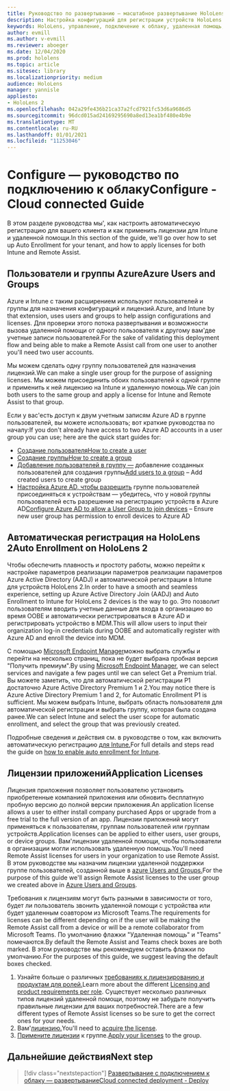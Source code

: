 ```yaml
---
title: Руководство по развертыванию — масштабное развертывание HoloLens 2 с подключением к облаку с помощью удаленной помощи — настройка
description: Настройка конфигураций для регистрации устройств HoloLens в сети Cloud Connected
keywords: HoloLens, управление, подключение к облаку, удаленная помощь, AAD, Azure AD, MDM, управление мобильными устройствами
author: evmill
ms.author: v-evmill
ms.reviewer: aboeger
ms.date: 12/04/2020
ms.prod: hololens
ms.topic: article
ms.sitesec: library
ms.localizationpriority: medium
audience: HoloLens
manager: yannisle
appliesto:
- HoloLens 2
ms.openlocfilehash: 042a29fe436b21ca37a2fcd7921fc53d6a9686d5
ms.sourcegitcommit: 96dcd015ad24169295690a8ed13ea1bf480e4b9e
ms.translationtype: MT
ms.contentlocale: ru-RU
ms.lasthandoff: 01/01/2021
ms.locfileid: "11253046"
---
```

# <span data-ttu-id="1c4a9-104">Configure — руководство по подключению к облаку</span><span class="sxs-lookup"><span data-stu-id="1c4a9-104">Configure - Cloud connected Guide</span></span>

<span data-ttu-id="1c4a9-105">В этом разделе руководства мы&#39;, как настроить автоматическую регистрацию для вашего клиента и как применить лицензии для Intune и удаленной помощи.</span><span class="sxs-lookup"><span data-stu-id="1c4a9-105">In this section of the guide, we&#39;ll go over how to set up Auto Enrollment for your tenant, and how to apply licenses for both Intune and Remote Assist.</span></span>

## <span data-ttu-id="1c4a9-106">Пользователи и группы Azure</span><span class="sxs-lookup"><span data-stu-id="1c4a9-106">Azure Users and Groups</span></span>

<span data-ttu-id="1c4a9-107">Azure и Intune с таким расширением используют пользователей и группы для назначения конфигураций и лицензий.</span><span class="sxs-lookup"><span data-stu-id="1c4a9-107">Azure, and Intune by that extension, uses users and groups to help assign configurations and licenses.</span></span> <span data-ttu-id="1c4a9-108">Для проверки этого потока развертывания и возможности вызова удаленной помощи от одного пользователя к другому вам&#39;две учетные записи пользователей.</span><span class="sxs-lookup"><span data-stu-id="1c4a9-108">For the sake of validating this deployment flow and being able to make a Remote Assist call from one user to another you&#39;ll need two user accounts.</span></span>

<span data-ttu-id="1c4a9-109">Мы можем сделать одну группу пользователей для назначения лицензий.</span><span class="sxs-lookup"><span data-stu-id="1c4a9-109">We can make a single user group for the purpose of assigning licenses.</span></span> <span data-ttu-id="1c4a9-110">Мы можем присоединить обоих пользователей к одной группе и применить к ней лицензию на Intune и удаленную помощь.</span><span class="sxs-lookup"><span data-stu-id="1c4a9-110">We can join both users to the same group and apply a license for Intune and Remote Assist to that group.</span></span>

<span data-ttu-id="1c4a9-111">Если у вас&#39;есть доступ к двум учетным записям Azure AD в группе пользователей, вы можете использовать; вот краткие руководства по началу:</span><span class="sxs-lookup"><span data-stu-id="1c4a9-111">If you don&#39;t already have access to two Azure AD accounts in a user group you can use; here are the quick start guides for:</span></span>

- [<span data-ttu-id="1c4a9-112">Создание пользователя</span><span class="sxs-lookup"><span data-stu-id="1c4a9-112">How to create a user</span></span>](https://docs.microsoft.com/mem/intune/fundamentals/quickstart-create-user)
- [<span data-ttu-id="1c4a9-113">Создание группы</span><span class="sxs-lookup"><span data-stu-id="1c4a9-113">How to create a group</span></span>](https://docs.microsoft.com/mem/intune/fundamentals/quickstart-create-group)
- <span data-ttu-id="1c4a9-114">[Добавление пользователей в группу —](https://docs.microsoft.com/azure/active-directory/fundamentals/active-directory-groups-members-azure-portal) добавление созданных пользователей для создания группы</span><span class="sxs-lookup"><span data-stu-id="1c4a9-114">[Add users to a group](https://docs.microsoft.com/azure/active-directory/fundamentals/active-directory-groups-members-azure-portal) – Add created users to create group</span></span>
- <span data-ttu-id="1c4a9-115">[Настройка Azure AD, чтобы разрешить](https://docs.microsoft.com/azure/active-directory/devices/azureadjoin-plan#configure-your-device-settings) группе пользователей присоединяться к устройствам — убедитесь, что у новой группы пользователей есть разрешение на регистрацию устройств в Azure AD</span><span class="sxs-lookup"><span data-stu-id="1c4a9-115">[Configure Azure AD to allow a User Group to join devices](https://docs.microsoft.com/azure/active-directory/devices/azureadjoin-plan#configure-your-device-settings) – Ensure new user group has permission to enroll devices to Azure AD</span></span>

## <span data-ttu-id="1c4a9-116">Автоматическая регистрация на HoloLens 2</span><span class="sxs-lookup"><span data-stu-id="1c4a9-116">Auto Enrollment on HoloLens 2</span></span>

<span data-ttu-id="1c4a9-117">Чтобы обеспечить плавность и простоту работы, можно перейти к настройке параметров реализации параметров реализации параметров Azure Active Directory (AADJ) и автоматической регистрации в Intune для устройств HoloLens 2.</span><span class="sxs-lookup"><span data-stu-id="1c4a9-117">In order to have a smooth and seamless experience, setting up Azure Active Directory Join (AADJ) and Auto Enrollment to Intune for HoloLens 2 devices is the way to go.</span></span> <span data-ttu-id="1c4a9-118">Это позволит пользователям вводить учетные данные для входа в организацию во время OOBE и автоматически регистрироваться в Azure AD и регистрировать устройство в MDM.</span><span class="sxs-lookup"><span data-stu-id="1c4a9-118">This will allow users to input their organization log-in credentials during OOBE and automatically register with Azure AD and enroll the device into MDM.</span></span>

<span data-ttu-id="1c4a9-119">С помощью [Microsoft Endpoint Manager](https://endpoint.microsoft.com/#home)можно выбрать службы и перейти на несколько страниц, пока не будет выбрана пробная версия "Получить премиум".</span><span class="sxs-lookup"><span data-stu-id="1c4a9-119">By using [Microsoft Endpoint Manager](https://endpoint.microsoft.com/#home), we can select services and navigate a few pages until we can select Get a Premium trial.</span></span> <span data-ttu-id="1c4a9-120">Вы можете заметить, что для автоматической регистрации P1 достаточно Azure Active Directory Premium 1 и 2.</span><span class="sxs-lookup"><span data-stu-id="1c4a9-120">You may notice there is Azure Active Directory Premium 1 and 2, for Automatic Enrollment P1 is sufficient.</span></span> <span data-ttu-id="1c4a9-121">Мы можем выбрать Intune, выбрать область пользователя для автоматической регистрации и выбрать группу, которая была создана ранее.</span><span class="sxs-lookup"><span data-stu-id="1c4a9-121">We can select Intune and select the user scope for automatic enrollment, and select the group that was previously created.</span></span>

<span data-ttu-id="1c4a9-122">Подробные сведения и действия см. в руководстве о том, как включить автоматическую регистрацию [для Intune.](https://docs.microsoft.com/mem/intune/enrollment/quickstart-setup-auto-enrollment)</span><span class="sxs-lookup"><span data-stu-id="1c4a9-122">For full details and steps read the guide on [how to enable auto enrollment for Intune](https://docs.microsoft.com/mem/intune/enrollment/quickstart-setup-auto-enrollment).</span></span>

## <span data-ttu-id="1c4a9-123">Лицензии приложений</span><span class="sxs-lookup"><span data-stu-id="1c4a9-123">Application Licenses</span></span>

<span data-ttu-id="1c4a9-124">Лицензия приложения позволяет пользователю установить приобретенные компанией приложения или обновить бесплатную пробную версию до полной версии приложения.</span><span class="sxs-lookup"><span data-stu-id="1c4a9-124">An application license allows a user to either install company purchased Apps or upgrade from a free trial to the full version of an app.</span></span> <span data-ttu-id="1c4a9-125">Лицензии приложений могут применяться к пользователям, группам пользователей или группам устройств.</span><span class="sxs-lookup"><span data-stu-id="1c4a9-125">Application licenses can be applied to either users, user groups, or device groups.</span></span> <span data-ttu-id="1c4a9-126">Вам&#39;лицензии удаленной помощи, чтобы пользователи в организации могли использовать удаленную помощь.</span><span class="sxs-lookup"><span data-stu-id="1c4a9-126">You&#39;ll need Remote Assist licenses for users in your organization to use Remote Assist.</span></span> <span data-ttu-id="1c4a9-127">В этом руководстве мы назначим лицензии удаленной поддержки группе пользователей, созданной выше в [azure Users and Groups.](hololens2-cloud-connected-configure.md#azure-users-and-groups)</span><span class="sxs-lookup"><span data-stu-id="1c4a9-127">For the purpose of this guide we'll assign Remote Assist licenses to the user group we created above in [Azure Users and Groups](hololens2-cloud-connected-configure.md#azure-users-and-groups).</span></span>

<span data-ttu-id="1c4a9-128">Требования к лицензиям могут быть разными в зависимости от того, будет ли пользователь звонить удаленной помощи с устройства или будет удаленным соавтором из Microsoft Teams.</span><span class="sxs-lookup"><span data-stu-id="1c4a9-128">The requirements for licenses can be different depending on if the user will be making the Remote Assist call from a device or will be a remote collaborator from Microsoft Teams.</span></span> <span data-ttu-id="1c4a9-129">По умолчанию флажки "Удаленная помощь" и "Teams" помечаются.</span><span class="sxs-lookup"><span data-stu-id="1c4a9-129">By default the Remote Assist and Teams check boxes are both marked.</span></span> <span data-ttu-id="1c4a9-130">В этом руководстве мы рекомендуем оставить флажки по умолчанию.</span><span class="sxs-lookup"><span data-stu-id="1c4a9-130">For the purposes of this guide, we suggest leaving the default boxes checked.</span></span>

1. <span data-ttu-id="1c4a9-131">Узнайте больше о различных [требованиях к лицензированию и продуктам для ролей.](https://docs.microsoft.com/dynamics365/mixed-reality/remote-assist/requirements#licensing-and-product-requirements-per-role)</span><span class="sxs-lookup"><span data-stu-id="1c4a9-131">Learn more about the different [Licensing and product requirements per role](https://docs.microsoft.com/dynamics365/mixed-reality/remote-assist/requirements#licensing-and-product-requirements-per-role).</span></span> <span data-ttu-id="1c4a9-132">Существует несколько различных типов лицензий удаленной помощи, поэтому не забудьте получить правильные лицензии для ваших потребностей.</span><span class="sxs-lookup"><span data-stu-id="1c4a9-132">There are a few different types of Remote Assist licenses so be sure to get the correct ones for your needs.</span></span>
2. <span data-ttu-id="1c4a9-133">Вам&#39;[лицензию.](https://docs.microsoft.com/dynamics365/mixed-reality/remote-assist/buy-remote-assist)</span><span class="sxs-lookup"><span data-stu-id="1c4a9-133">You&#39;ll need to [acquire the license](https://docs.microsoft.com/dynamics365/mixed-reality/remote-assist/buy-remote-assist).</span></span>
3. <span data-ttu-id="1c4a9-134">[Примените лицензии](https://docs.microsoft.com/dynamics365/mixed-reality/remote-assist/deploy-remote-assist) к группе.</span><span class="sxs-lookup"><span data-stu-id="1c4a9-134">[Apply your licenses](https://docs.microsoft.com/dynamics365/mixed-reality/remote-assist/deploy-remote-assist) to the group.</span></span>

## <span data-ttu-id="1c4a9-135">Дальнейшие действия</span><span class="sxs-lookup"><span data-stu-id="1c4a9-135">Next step</span></span>

> [!div class="nextstepaction"]
> [<span data-ttu-id="1c4a9-136">Развертывание с подключением к облаку — развертывание</span><span class="sxs-lookup"><span data-stu-id="1c4a9-136">Cloud connected deployment - Deploy</span></span>](hololens2-cloud-connected-deploy.md)